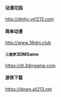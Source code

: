 #### 动漫花园
http://dmhy.ye1213.com
#### 简单动漫
http://www.36dm.club
#### `三鼎梦`3DMGame
https://dl.3dmgame.com
#### 游侠下载
https://down.ali213.net
